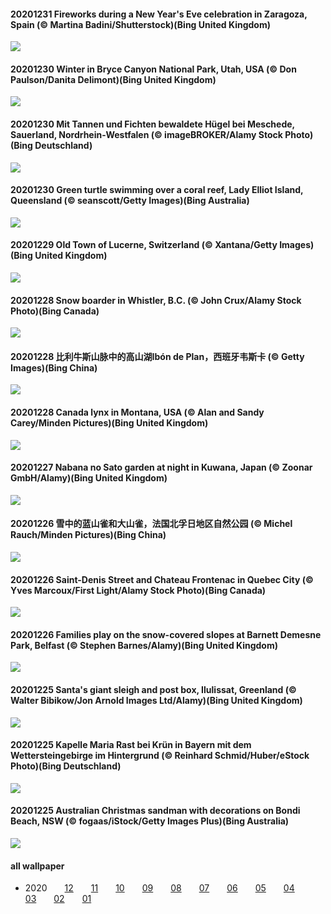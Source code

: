 #### 20201231 Fireworks during a New Year\'s Eve celebration in Zaragoza, Spain (© Martina Badini/Shutterstock)(Bing United Kingdom)

![](images/2020-12/20201231_ZaragozaSpain_1920x1080.jpg)

#### 20201230 Winter in Bryce Canyon National Park, Utah, USA (© Don Paulson/Danita Delimont)(Bing United Kingdom)

![](images/2020-12/20201230_WinterBryce_1920x1080.jpg)

#### 20201230 Mit Tannen und Fichten bewaldete Hügel bei Meschede, Sauerland, Nordrhein-Westfalen (© imageBROKER/Alamy Stock Photo)(Bing Deutschland)

![](images/2020-12/20201230_MeschedeWald_1920x1080.jpg)

#### 20201230 Green turtle swimming over a coral reef, Lady Elliot Island, Queensland (© seanscott/Getty Images)(Bing Australia)

![](images/2020-12/20201230_LadyElliotTurtle_1920x1080.jpg)

#### 20201229 Old Town of Lucerne, Switzerland (© Xantana/Getty Images)(Bing United Kingdom)

![](images/2020-12/20201229_LucerneHoliday_1920x1080.jpg)

#### 20201228 Snow boarder in Whistler, B.C. (© John Crux/Alamy Stock Photo)(Bing Canada)

![](images/2020-12/20201228_WhistlerSnow_1920x1080.jpg)

#### 20201228 比利牛斯山脉中的高山湖Ibón de Plan，西班牙韦斯卡 (© Getty Images)(Bing China)

![](images/2020-12/20201228_IbonPlan_1920x1080.jpg)

#### 20201228 Canada lynx in Montana, USA (© Alan and Sandy Carey/Minden Pictures)(Bing United Kingdom)

![](images/2020-12/20201228_CanadaLynx_1920x1080.jpg)

#### 20201227 Nabana no Sato garden at night in Kuwana, Japan (© Zoonar GmbH/Alamy)(Bing United Kingdom)

![](images/2020-12/20201227_NabananoSato_1920x1080.jpg)

#### 20201226 雪中的蓝山雀和大山雀，法国北孚日地区自然公园 (© Michel Rauch/Minden Pictures)(Bing China)

![](images/2020-12/20201226_FRbluebirds_1920x1080.jpg)

#### 20201226 Saint-Denis Street and Chateau Frontenac in Quebec City (© Yves Marcoux/First Light/Alamy Stock Photo)(Bing Canada)

![](images/2020-12/20201226_ChateauQuebec_1920x1080.jpg)

#### 20201226 Families play on the snow-covered slopes at Barnett Demesne Park, Belfast (© Stephen Barnes/Alamy)(Bing United Kingdom)

![](images/2020-12/20201226_BarnettsDemesne_1920x1080.jpg)

#### 20201225 Santa\'s giant sleigh and post box, Ilulissat, Greenland (© Walter Bibikow/Jon Arnold Images Ltd/Alamy)(Bing United Kingdom)

![](images/2020-12/20201225_SleighMailbox_1920x1080.jpg)

#### 20201225 Kapelle Maria Rast bei Krün in Bayern mit dem Wettersteingebirge im Hintergrund (© Reinhard Schmid/Huber/eStock Photo)(Bing Deutschland)

![](images/2020-12/20201225_MariaRastKruen_1920x1080.jpg)

#### 20201225 Australian Christmas sandman with decorations on Bondi Beach, NSW (© fogaas/iStock/Getty Images Plus)(Bing Australia)

![](images/2020-12/20201225_ChristmasSandman_1920x1080.jpg)





#### all wallpaper



- 2020&emsp;&emsp;[12](images/2020-12/README.md)&emsp;&emsp;[11](images/2020-11/README.md)&emsp;&emsp;[10](images/2020-10/README.md)&emsp;&emsp;[09](images/2020-09/README.md)&emsp;&emsp;[08](images/2020-08/README.md)&emsp;&emsp;[07](images/2020-07/README.md)&emsp;&emsp;[06](images/2020-06/README.md)&emsp;&emsp;[05](images/2020-05/README.md)&emsp;&emsp;[04](images/2020-04/README.md)&emsp;&emsp;[03](images/2020-03/README.md)&emsp;&emsp;[02](images/2020-02/README.md)&emsp;&emsp;[01](images/2020-01/README.md)

